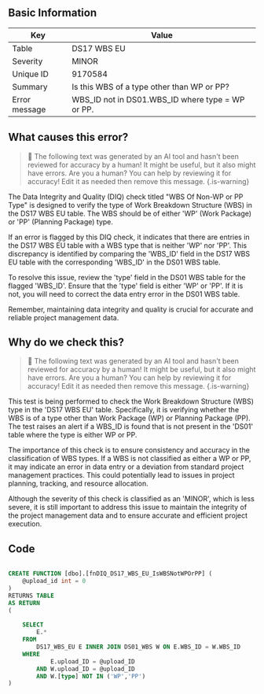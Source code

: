 ## Basic Information
| Key         | Value          |
|-------------|----------------|
| Table       | DS17 WBS EU |
| Severity    | MINOR |
| Unique ID   | 9170584   |
| Summary     | Is this WBS of a type other than WP or PP? |
| Error message | WBS_ID not in DS01.WBS_ID where type = WP or PP. |

## What causes this error?

> :robot: The following text was generated by an AI tool and hasn't been reviewed for accuracy by a human! It might be useful, but it also might have errors. Are you a human? You can help by reviewing it for accuracy! Edit it as needed then remove this message.
{.is-warning}

The Data Integrity and Quality (DIQ) check titled "WBS Of Non-WP or PP Type" is designed to verify the type of Work Breakdown Structure (WBS) in the DS17 WBS EU table. The WBS should be of either 'WP' (Work Package) or 'PP' (Planning Package) type. 

If an error is flagged by this DIQ check, it indicates that there are entries in the DS17 WBS EU table with a WBS type that is neither 'WP' nor 'PP'. This discrepancy is identified by comparing the 'WBS_ID' field in the DS17 WBS EU table with the corresponding 'WBS_ID' in the DS01 WBS table. 

To resolve this issue, review the 'type' field in the DS01 WBS table for the flagged 'WBS_ID'. Ensure that the 'type' field is either 'WP' or 'PP'. If it is not, you will need to correct the data entry error in the DS01 WBS table. 

Remember, maintaining data integrity and quality is crucial for accurate and reliable project management data.
## Why do we check this?

> :robot: The following text was generated by an AI tool and hasn't been reviewed for accuracy by a human! It might be useful, but it also might have errors. Are you a human? You can help by reviewing it for accuracy! Edit it as needed then remove this message.
{.is-warning}

This test is being performed to check the Work Breakdown Structure (WBS) type in the 'DS17 WBS EU' table. Specifically, it is verifying whether the WBS is of a type other than Work Package (WP) or Planning Package (PP). The test raises an alert if a WBS_ID is found that is not present in the 'DS01' table where the type is either WP or PP.

The importance of this check is to ensure consistency and accuracy in the classification of WBS types. If a WBS is not classified as either a WP or PP, it may indicate an error in data entry or a deviation from standard project management practices. This could potentially lead to issues in project planning, tracking, and resource allocation. 

Although the severity of this check is classified as an 'MINOR', which is less severe, it is still important to address this issue to maintain the integrity of the project management data and to ensure accurate and efficient project execution.
## Code

```sql

CREATE FUNCTION [dbo].[fnDIQ_DS17_WBS_EU_IsWBSNotWPOrPP] (
	@upload_id int = 0
)
RETURNS TABLE
AS RETURN
(
	
	SELECT 
		E.*
	FROM 
		DS17_WBS_EU E INNER JOIN DS01_WBS W ON E.WBS_ID = W.WBS_ID
	WHERE 
			E.upload_ID = @upload_ID
		AND W.upload_ID = @upload_ID
		AND W.[type] NOT IN ('WP','PP')
)
```
